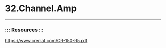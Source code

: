# 32.Channel.Amp

-----------------  
  
  
  
  
  
### ::: Resources :::
https://www.cremat.com/CR-150-R5.pdf  